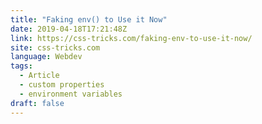 ```yaml
---
title: "Faking env() to Use it Now"
date: 2019-04-18T17:21:48Z
link: https://css-tricks.com/faking-env-to-use-it-now/
site: css-tricks.com
language: Webdev
tags:
  - Article
  - custom properties
  - environment variables
draft: false
---
```

